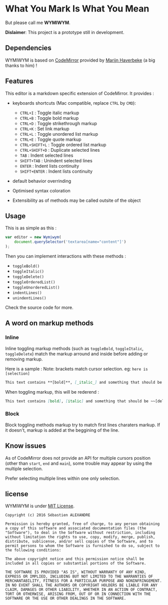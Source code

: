 What You Mark Is What You Mean
==============================

But please call me **WYMIWYM**.

**Dislaimer**:
This project is a prototype still in development.

Dependencies
------------

WYMIWYM is based on [CodeMirror](https://github.com/codemirror/CodeMirror/) provided by [Marijn Haverbeke](http://marijnhaverbeke.nl/) (a big thanks to him) !


Features
--------

This editor is a markdown specific extension of CodeMirror. It provides :

- keyboards shortcuts (Mac compatible, replace `CTRL` by `CMD`):
    - `CTRL+I` : Toggle italic markup
    - `CTRL+B` : Toggle bold markup
    - `CTRL+D` : Toggle strikethrough markup
    - `CTRL+K` : Set link markup
    - `CTRL+L` : Toggle unordered list markup
    - `CTRL+E` : Toggle quote markup
    - `CTRL+SHIFT+L` : Toggle ordered list markup
    - `CTRL+SHIFT+D` : Duplicate selected lines
    - `TAB` : Indent selected lines
    - `SHIFT+TAB` : Unindent selected lines
    - `ENTER` : Indent lists continuity
    - `SHIFT+ENTER` : Indent lists continuity

- default behavior overrinding
- Optimised syntax coloration
- Extensibility as of methods may be called outsite of the object


Usage
-----

This is as simple as this :

``` javascript
var editor = new Wymiwym(
    document.querySelector('textarea[name="content"]')
);
```

Then you can implement interactions with these methods :

- `toggleBold()`
- `toggleItalic()`
- `toggleDelete()`
- `toggleOrderedList()`
- `toggleUnorderedList()`
- `indentLines()`
- `unindentLines()`

Check the source code for more.


A word on markup methods
------------------------

### Inline

Inline toggling markup methods (such as `toggleBold`, `toggleItalic`, `toggleDelete`) match the markup arround and inside before adding or removing markup.

Here is a sample :
Note: brackets match cursor selection. eg: `here is [selection]`

``` markdown
This text contains **[bold]**, [_italic_] and something that should be [deleted].
```

When toggling markup, this will be rederend :

``` markdown
This text contains [bold], [italic] and something that should be ~~[deleted]~~.
```

### Block

Block toggling methods markup try to match first lines charaters markup. If it doesn't, markup is added at the beggining of the line.


Know issues
-----------

As of CodeMirror does not provide an API for multiple cursors position (other than `start`, `end` and `main`), some trouble may appear by using the multiple selection.

Prefer selecting multiple lines within one only selection.


license
-------

WYMIWYM is under [MIT License](https://opensource.org/licenses/MIT).

```
Copyright (c) 2016 Sébastien ALEXANDRE

Permission is hereby granted, free of charge, to any person obtaining a copy of this software and associated documentation files (the "Software"), to deal in the Software without restriction, including without limitation the rights to use, copy, modify, merge, publish, distribute, sublicense, and/or sell copies of the Software, and to permit persons to whom the Software is furnished to do so, subject to the following conditions:

The above copyright notice and this permission notice shall be included in all copies or substantial portions of the Software.

THE SOFTWARE IS PROVIDED "AS IS", WITHOUT WARRANTY OF ANY KIND, EXPRESS OR IMPLIED, INCLUDING BUT NOT LIMITED TO THE WARRANTIES OF MERCHANTABILITY, FITNESS FOR A PARTICULAR PURPOSE AND NONINFRINGEMENT. IN NO EVENT SHALL THE AUTHORS OR COPYRIGHT HOLDERS BE LIABLE FOR ANY CLAIM, DAMAGES OR OTHER LIABILITY, WHETHER IN AN ACTION OF CONTRACT, TORT OR OTHERWISE, ARISING FROM, OUT OF OR IN CONNECTION WITH THE SOFTWARE OR THE USE OR OTHER DEALINGS IN THE SOFTWARE.
```

